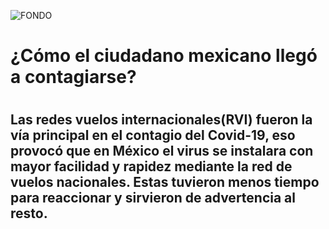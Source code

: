 ![FONDO](https://user-images.githubusercontent.com/69493426/90207480-feab3280-ddab-11ea-8438-04788826a472.png) 
     
 <h1>¿Cómo el ciudadano mexicano llegó a contagiarse?<h1> 
        <h2>Las redes vuelos internacionales(RVI) fueron la vía principal en el contagio del Covid-19, eso provocó que en México el virus se instalara con mayor facilidad y rapidez            mediante la red de vuelos nacionales. Estas tuvieron menos tiempo para reaccionar y sirvieron de advertencia al resto.<h2>
 
 

  
        




